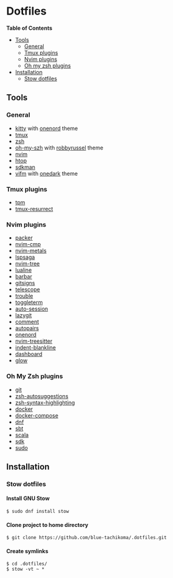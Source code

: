 # Dotfiles

**Table of Contents**

<!-- toc -->

* [Tools](#tools)
    * [General](#general)
    * [Tmux plugins](#tmux-plugins)
    * [Nvim plugins](#nvim-plugins)
    * [Oh my zsh plugins](#oh-my-zsh-plugins)
* [Installation](#intallation)
    * [Stow dotfiles](#stow-dotfiles)

<!-- tocstop -->

## Tools

### General

- [kitty](https://sw.kovidgoyal.net/kitty/) with [onenord](https://github.com/rmehri01/onenord.nvim/tree/main/extras/kitty) theme
- [tmux](https://github.com/tmux/tmux)
- [zsh](https://www.zsh.org/)
- [oh-my-szh](https://ohmyz.sh/) with [robbyrussel](https://github.com/ohmyzsh/ohmyzsh/wiki/Themes#robbyrussell) theme
- [nvim](https://neovim.io/)
- [htop](https://htop.dev/)
- [sdkman](https://sdkman.io/)
- [vifm](https://vifm.info/) with [onedark](https://github.com/vifm/vifm-colors/blob/master/onedark.vifm) theme

### Tmux plugins

- [tpm](https://github.com/tmux-plugins/tpm)
- [tmux-resurrect](https://github.com/tmux-plugins/tmux-resurrect)

### Nvim plugins

- [packer](https://github.com/wbthomason/packer.nvim)
- [nvim-cmp](https://github.com/hrsh7th/nvim-cmp)
- [nvim-metals](https://github.com/scalameta/nvim-metals)
- [lspsaga](https://github.com/glepnir/lspsaga.nvim)
- [nvim-tree](https://github.com/kyazdani42/nvim-tree.lua)
- [lualine](https://github.com/nvim-lualine/lualine.nvim)
- [barbar](https://github.com/romgrk/barbar.nvim)
- [gitsigns](https://github.com/lewis6991/gitsigns.nvim)
- [telescope](https://github.com/nvim-telescope/telescope.nvim)
- [trouble](https://github.com/folke/trouble.nvim)
- [toggleterm](https://github.com/akinsho/toggleterm.nvim)
- [auto-session](https://github.com/rmagatti/auto-session)
- [lazygit](https://github.com/kdheepak/lazygit.nvim)
- [comment](https://github.com/numToStr/Comment.nvim)
- [autopairs](https://github.com/windwp/nvim-autopairs)
- [onenord](https://github.com/rmehri01/onenord.nvim)
- [nvim-treesitter](https://github.com/nvim-treesitter/nvim-treesitter)
- [indent-blankline](https://github.com/lukas-reineke/indent-blankline.nvim)
- [dashboard](https://github.com/glepnir/dashboard-nvim)
- [glow](https://github.com/ellisonleao/glow.nvim)

### Oh My Zsh plugins

- [git](https://github.com/ohmyzsh/ohmyzsh/tree/master/plugins/git)
- [zsh-autosuggestions](https://github.com/zsh-users/zsh-autosuggestions)
- [zsh-syntax-highlighting](https://github.com/zsh-users/zsh-syntax-highlighting)
- [docker](https://github.com/ohmyzsh/ohmyzsh/tree/master/plugins/docker)
- [docker-compose](https://github.com/ohmyzsh/ohmyzsh/tree/master/plugins/docker-compose)
- [dnf](https://github.com/ohmyzsh/ohmyzsh/tree/master/plugins/dnf)
- [sbt](https://github.com/ohmyzsh/ohmyzsh/tree/master/plugins/sbt)
- [scala](https://github.com/ohmyzsh/ohmyzsh/tree/master/plugins/scala)
- [sdk](https://github.com/ohmyzsh/ohmyzsh/tree/master/plugins/sdk)
- [sudo](https://github.com/ohmyzsh/ohmyzsh/tree/master/plugins/sudo)

## Installation

### Stow dotfiles

#### Install GNU Stow

```console
$ sudo dnf install stow
```
#### Clone project to home directory

```console
$ git clone https://github.com/blue-tachikoma/.dotfiles.git
```

#### Create symlinks 

```console
$ cd .dotfiles/
$ stow -vt ~ *
```

